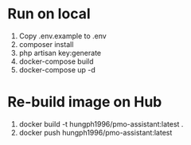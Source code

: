 # Run on local
1. Copy .env.example to .env
2. composer install
3. php artisan key:generate
4. docker-compose build
5. docker-compose up -d

# Re-build image on Hub
1. docker build -t hungph1996/pmo-assistant:latest .
2. docker push hungph1996/pmo-assistant:latest